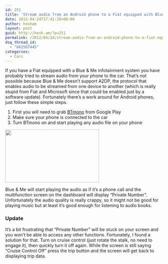 ```yaml
---
id: 251
title: 'Stream audio from an Android phone to a Fiat equipped with Blue & Me via Bluetooth'
date: 2012-04-24T17:42:28+00:00
author: hesham
layout: post
guid: http://hesh.am/?p=251
permalink: /2012/04/24/stream-audio-from-an-android-phone-to-a-fiat-equipped-with-blue-me-via-bluetooth/
dsq_thread_id:
  - "662507445"
categories:
  - Cars
---
```

If you have a Fiat equipped with a Blue & Me infotainment system you have probably tried to stream audio from your phone to the car. That&#8217;s not possible because Blue & Me doesn&#8217;t support A2DP, the protocol that enables audio to be streamed from one device to another (which is really stupid from Fiat and Microsoft since that could be enabled just by a software update). Fortunately there&#8217;s a work around for Android phones, just follow these simple steps.

  1. First you will need to grab [BTmono](https://play.google.com/store/apps/details?id=com.bedoig.BTmono&feature=search_result#?t=W251bGwsMSwxLDEsImNvbS5iZWRvaWcuQlRtb25vIl0.) from Google Play
  2. Make sure your phone is connected to the car
  3. Turn BTmono on and start playing any audio file on your phone

<div>
  <a href="http://hesh.am/wp-content/uploads/2012/04/2012-04-23-10.04.12.jpg"><img class="aligncenter size-medium wp-image-252" title="2012-04-23 10.04.12" alt="" src="http://hesh.am/wp-content/uploads/2012/04/2012-04-23-10.04.12-300x169.jpg" width="300" height="169" /></a>
</div>

Blue & Me will start playing the audio as if it&#8217;s a phone call and the multifunction screen on the dashboard will display &#8220;Private Number&#8221;. Unfortunately the audio quality is really crappy, so it might not be good for playing music but at least it&#8217;s good enough for listening to audio books.

### Update

It&#8217;s a bit frustrating that &#8220;Private Number&#8221; will be stuck on your screen and you won&#8217;t be able to access any other functions. Fortunately, I found a solution for that. Turn on cruise control (just rotate the stalk, no need to engage it), then quickly turn it off again. While the screen is still saying &#8220;Cruise Control Off&#8221; press the trip button and the screen will get back to displaying trip data.